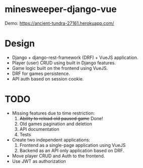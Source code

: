 # minesweeper-django-vue

Demo: https://ancient-tundra-27161.herokuapp.com/

# Design

- Django + django-rest-framework (DRF) + VueJS application.
- Player (user) CRUD using built in Django features.
- Game logic built on the frontend using VueJS.
- DRF for games persistence.
- API auth based on session cookie.

# TODO

- Missing features due to time restriction: 
    1. <s>Ability to reload old paused game</s> Done!
    2. Old games pagination and deletion
    3. API documentation
    4. Tests
- Create two independent applications:
    1. Frontend as a single-page application using VueJS
    2. Backend as an API only application based on DRF.
- Move player CRUD and Auth to the frontend.
- Use JWT as authorization
